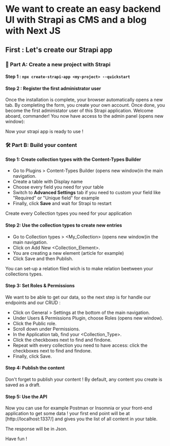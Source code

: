 # We want to create an easy backend UI with Strapi as CMS and a blog with Next JS

## First : Let's create our Strapi app

### 🚀 Part A: Create a new project with Strapi
#### Step 1 : `npx create-strapi-app <my-project> --quickstart`
#### Step 2 : Register the first administrator user

Once the installation is complete, your browser automatically opens a new tab.
By completing the form, you create your own account. Once done, you become the first administator user of this Strapi application. Welcome aboard, commander!
You now have access to the admin panel (opens new window):

Now your strapi app is ready to use !

### 🛠 Part B: Build your content
#### Step 1: Create collection types with the Content-Types Builder
- Go to Plugins > Content-Types Builder (opens new window)in the main navigation.
- Create a table with Display name
- Choose every field you need for your table
- Switch to **Advanced Settings** tab if you need to custom your field like "Required" or "Unique field" for example
- Finally, click **Save** and wait for Strapi to restart

Create every Collection types you need for your application

#### Step 2: Use the collection types to create new entries
- Go to Collection types > <My_Collection> (opens new window)in the main navigation.
- Click on Add New <Collection_Element>.
- You are creating a new element (article for example)
- Click Save and then Publish.

You can set-up a relation filed wich is to make relation beetween your collections types.

#### Step 3: Set Roles & Permissions
We want to be able to get our data, so the next step is for handle our endpoints and our CRUD :
- Click on General > Settings at the bottom of the main navigation.
- Under Users & Permissions Plugin, choose Roles (opens new window).
- Click the Public role.
- Scroll down under Permissions.
- In the Application tab, find your <Collection_Type>.
- Click the checkboxes next to find and findone.
- Repeat with every collection you need to have access: click the checkboxes next to find and findone.
- Finally, click Save.

#### Step 4: Publish the content
Don't forget to publish your content !
By default, any content you create is saved as a draft.

#### Step 5: Use the API
Now you can use for example Postman or Insomnia or your front-end application to get some data !
your first end point will be at [http://localhost:1337/<collection>]
and gives you the list of all content in your table.

The response will be in Json.

Have fun !